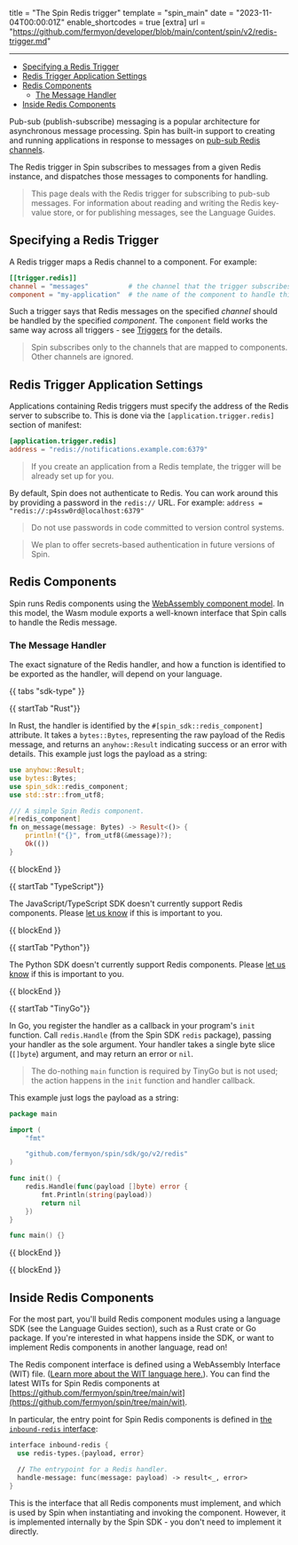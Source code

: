 title = "The Spin Redis trigger"
template = "spin_main"
date = "2023-11-04T00:00:01Z"
enable_shortcodes = true
[extra]
url = "https://github.com/fermyon/developer/blob/main/content/spin/v2/redis-trigger.md"

---
- [Specifying a Redis Trigger](#specifying-a-redis-trigger)
- [Redis Trigger Application Settings](#redis-trigger-application-settings)
- [Redis Components](#redis-components)
	- [The Message Handler](#the-message-handler)
- [Inside Redis Components](#inside-redis-components)

Pub-sub (publish-subscribe) messaging is a popular architecture for asynchronous message processing. Spin has built-in support to creating and running applications in response to messages on [pub-sub Redis channels](https://redis.io/topics/pubsub).

The Redis trigger in Spin subscribes to messages from a given Redis instance, and dispatches those messages to components for handling.

> This page deals with the Redis trigger for subscribing to pub-sub messages. For information about reading and writing the Redis key-value store, or for publishing messages, see the Language Guides.

## Specifying a Redis Trigger

A Redis trigger maps a Redis channel to a component. For example:

```toml
[[trigger.redis]]
channel = "messages"          # the channel that the trigger subscribes to
component = "my-application"  # the name of the component to handle this route
```

Such a trigger says that Redis messages on the specified _channel_ should be handled by the specified _component_. The `component` field works the same way across all triggers - see [Triggers](triggers) for the details.

> Spin subscribes only to the channels that are mapped to components. Other channels are ignored.

## Redis Trigger Application Settings

Applications containing Redis triggers must specify the address of the Redis server to subscribe to. This is done via the `[application.trigger.redis]` section of manifest:

```toml
[application.trigger.redis]
address = "redis://notifications.example.com:6379"
```

> If you create an application from a Redis template, the trigger will be already set up for you.

By default, Spin does not authenticate to Redis. You can work around this by providing a password in the `redis://` URL.  For example: `address = "redis://:p4ssw0rd@localhost:6379"`

> Do not use passwords in code committed to version control systems.

> We plan to offer secrets-based authentication in future versions of Spin.

## Redis Components

Spin runs Redis components using the [WebAssembly component model](https://component-model.bytecodealliance.org/).  In this model, the Wasm module exports a well-known interface that Spin calls to handle the Redis message.

### The Message Handler

The exact signature of the Redis handler, and how a function is identified to be exported as the handler, will depend on your language.

{{ tabs "sdk-type" }}

{{ startTab "Rust"}}

In Rust, the handler is identified by the `#[spin_sdk::redis_component]` attribute.  It takes a `bytes::Bytes`, representing the raw payload of the Redis message, and returns an `anyhow::Result` indicating success or an error with details.  This example just logs the payload as a string:

```rust
use anyhow::Result;
use bytes::Bytes;
use spin_sdk::redis_component;
use std::str::from_utf8;

/// A simple Spin Redis component.
#[redis_component]
fn on_message(message: Bytes) -> Result<()> {
    println!("{}", from_utf8(&message)?);
    Ok(())
}
```

{{ blockEnd }}

{{ startTab "TypeScript"}}

The JavaScript/TypeScript SDK doesn't currently support Redis components.  Please [let us know](https://github.com/fermyon/spin-js-sdk/issues) if this is important to you.

{{ blockEnd }}

{{ startTab "Python"}}

The Python SDK doesn't currently support Redis components.  Please [let us know](https://github.com/fermyon/spin-python-sdk/issues) if this is important to you.

{{ blockEnd }}

{{ startTab "TinyGo"}}

In Go, you register the handler as a callback in your program's `init` function.  Call `redis.Handle` (from the Spin SDK `redis` package), passing your handler as the sole argument.  Your handler takes a single byte slice (`[]byte`) argument, and may return an error or `nil`.

> The do-nothing `main` function is required by TinyGo but is not used; the action happens in the `init` function and handler callback.

This example just logs the payload as a string:

```go
package main

import (
	"fmt"

	"github.com/fermyon/spin/sdk/go/v2/redis"
)

func init() {
	redis.Handle(func(payload []byte) error {
		fmt.Println(string(payload))
		return nil
	})
}

func main() {}
```

{{ blockEnd }}

{{ blockEnd }}

## Inside Redis Components

For the most part, you'll build Redis component modules using a language SDK (see the Language Guides section), such as a Rust crate or Go package.  If you're interested in what happens inside the SDK, or want to implement Redis components in another language, read on!

The Redis component interface is defined using a WebAssembly Interface (WIT) file.  ([Learn more about the WIT language here.](https://component-model.bytecodealliance.org/design/wit.html)).  You can find the latest WITs for Spin Redis components at [https://github.com/fermyon/spin/tree/main/wit](https://github.com/fermyon/spin/tree/main/wit).

In particular, the entry point for Spin Redis components is defined in [the `inbound-redis` interface](https://github.com/fermyon/spin/blob/main/wit/deps/spin%40unversioned/inbound-redis.wit):

<!-- @nocpy -->

```fsharp
interface inbound-redis {
  use redis-types.{payload, error}

  // The entrypoint for a Redis handler.
  handle-message: func(message: payload) -> result<_, error>
}
```

This is the interface that all Redis components must implement, and
which is used by Spin when instantiating and invoking the component.
However, it is implemented internally by the Spin SDK - you don't need to implement it directly.
